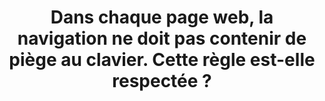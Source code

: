 ---
title: Dans chaque page web, la navigation ne doit pas contenir de piège au clavier. Cette règle est-elle respectée ?
---